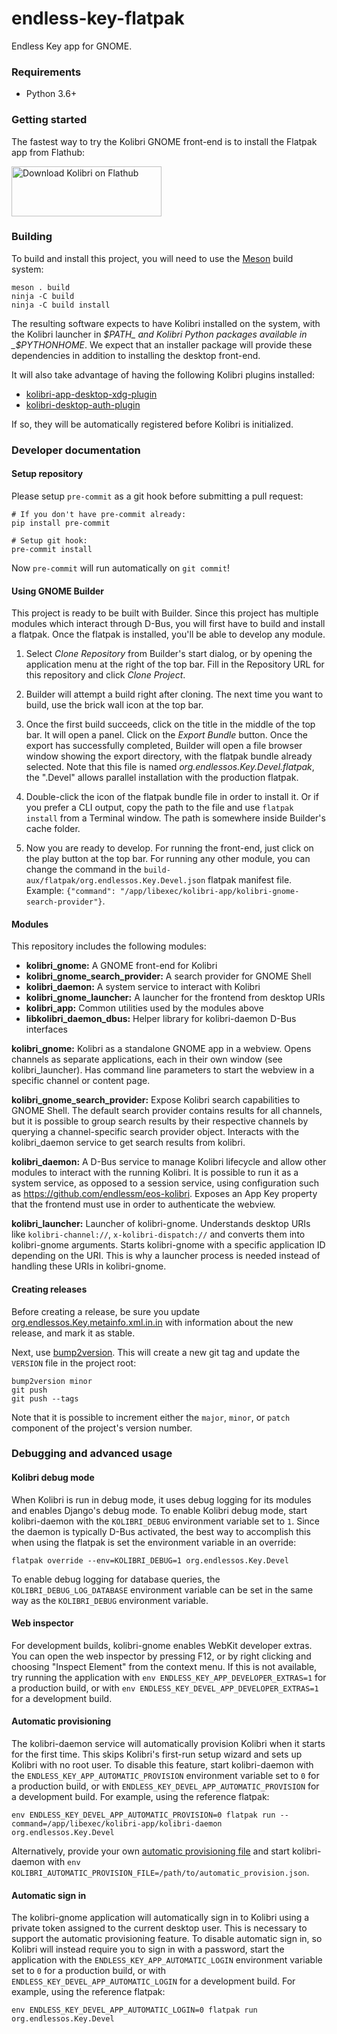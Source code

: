 # endless-key-flatpak

Endless Key app for GNOME.

### Requirements

- Python 3.6+

### Getting started

The fastest way to try the Kolibri GNOME front-end is to install the
Flatpak app from Flathub:

<a href="https://flathub.org/apps/details/org.learningequality.Kolibri">
<img
    src="https://flathub.org/assets/badges/flathub-badge-i-en.png"
    alt="Download Kolibri on Flathub"
    width="240px"
    height="80px"
/>
</a>

### Building

To build and install this project, you will need to use the
[Meson](https://meson.build) build system:

    meson . build
    ninja -C build
    ninja -C build install

The resulting software expects to have Kolibri installed on the system, with
the Kolibri launcher in _$PATH_ and Kolibri Python packages available in
_$PYTHONHOME_. We expect that an installer package will provide these
dependencies in addition to installing the desktop front-end.

It will also take advantage of having the following Kolibri plugins installed:
- [kolibri-app-desktop-xdg-plugin](https://github.com/endlessm/kolibri-app-desktop-xdg-plugin)
- [kolibri-desktop-auth-plugin](https://github.com/endlessm/kolibri-desktop-auth-plugin)

If so, they will be automatically registered before Kolibri is
initialized.

### Developer documentation

#### Setup repository

Please setup `pre-commit` as a git hook before submitting a pull
request:

```
# If you don't have pre-commit already:
pip install pre-commit

# Setup git hook:
pre-commit install
```

Now `pre-commit` will run automatically on `git commit`!

#### Using GNOME Builder

This project is ready to be built with Builder. Since this project has
multiple modules which interact through D-Bus, you will first have to
build and install a flatpak. Once the flatpak is installed, you'll be
able to develop any module.

1. Select *Clone Repository* from Builder's start dialog, or by
   opening the application menu at the right of the top bar. Fill in
   the Repository URL for this repository and click *Clone Project*.

2. Builder will attempt a build right after cloning. The next time you
   want to build, use the brick wall icon at the top bar.

3. Once the first build succeeds, click on the title in the middle of
   the top bar. It will open a panel. Click on the *Export Bundle*
   button. Once the export has successfully completed, Builder will
   open a file browser window showing the export directory, with the
   flatpak bundle already selected. Note that this file is named
   *org.endlessos.Key.Devel.flatpak*, the ".Devel" allows
   parallel installation with the production flatpak.

4. Double-click the icon of the flatpak bundle file in order to
   install it. Or if you prefer a CLI output, copy the path to the
   file and use `flatpak install` from a Terminal window. The path is
   somewhere inside Builder's cache folder.

5. Now you are ready to develop. For running the front-end, just click
   on the play button at the top bar. For running any other module,
   you can change the command in the
   `build-aux/flatpak/org.endlessos.Key.Devel.json` flatpak
   manifest file. Example: `{"command":
   "/app/libexec/kolibri-app/kolibri-gnome-search-provider"}`.

#### Modules

This repository includes the following modules:
- **kolibri_gnome:** A GNOME front-end for Kolibri
- **kolibri_gnome_search_provider:** A search provider for GNOME Shell
- **kolibri_daemon:** A system service to interact with Kolibri
- **kolibri_gnome_launcher:** A launcher for the frontend from desktop
  URIs
- **kolibri_app:** Common utilities used by the modules above
- **libkolibri_daemon_dbus:** Helper library for kolibri-daemon D-Bus
  interfaces

**kolibri_gnome:** Kolibri as a standalone GNOME app in a
webview. Opens channels as separate applications, each in their own
window (see kolibri_launcher). Has command line parameters to start
the webview in a specific channel or content page.

**kolibri_gnome_search_provider:** Expose Kolibri search capabilities
to GNOME Shell. The default search provider contains results for all
channels, but it is possible to group search results by their
respective channels by querying a channel-specific search provider
object. Interacts with the kolibri_daemon service to get search
results from kolibri.

**kolibri_daemon:** A D-Bus service to manage Kolibri lifecycle and
allow other modules to interact with the running Kolibri. It is possible to
run it as a system service, as opposed to a session service, using
configuration such as <https://github.com/endlessm/eos-kolibri>.
Exposes an App Key property that the frontend must use in order to
authenticate the webview.

**kolibri_launcher:** Launcher of kolibri-gnome. Understands desktop
URIs like `kolibri-channel://`, `x-kolibri-dispatch://` and converts
them into kolibri-gnome arguments. Starts kolibri-gnome with a
specific application ID depending on the URI. This is why a launcher
process is needed instead of handling these URIs in kolibri-gnome.

#### Creating releases

Before creating a release, be sure you update [org.endlessos.Key.metainfo.xml.in.in](data/metainfo/org.endlessos.Key.metainfo.xml.in.in)
with information about the new release, and mark it as stable.

Next, use [bump2version](<https://pypi.org/project/bump2version/>). This will
create a new git tag and update the `VERSION` file in the project root:

```
bump2version minor
git push
git push --tags
```

Note that it is possible to increment either the `major`, `minor`, or `patch`
component of the project's version number.

### Debugging and advanced usage

#### Kolibri debug mode

When Kolibri is run in debug mode, it uses debug logging for its modules
and enables Django's debug mode. To enable Kolibri debug mode, start
kolibri-daemon with the `KOLIBRI_DEBUG` environment variable set to `1`.
Since the daemon is typically D-Bus activated, the best way to
accomplish this when using the flatpak is set the environment variable
in an override:

```
flatpak override --env=KOLIBRI_DEBUG=1 org.endlessos.Key.Devel
```

To enable debug logging for database queries, the
`KOLIBRI_DEBUG_LOG_DATABASE` environment variable can be set in the same
way as the `KOLIBRI_DEBUG` environment variable.

#### Web inspector

For development builds, kolibri-gnome enables WebKit developer extras. You can
open the web inspector by pressing F12, or by right clicking and choosing
"Inspect Element" from the context menu. If this is not available, try running
the application with `env ENDLESS_KEY_APP_DEVELOPER_EXTRAS=1` for a production
build, or with `env ENDLESS_KEY_DEVEL_APP_DEVELOPER_EXTRAS=1` for a development
build.

#### Automatic provisioning

The kolibri-daemon service will automatically provision Kolibri when it starts
for the first time. This skips Kolibri's first-run setup wizard and sets up
Kolibri with no root user. To disable this feature, start kolibri-daemon with
the `ENDLESS_KEY_APP_AUTOMATIC_PROVISION` environment variable set to `0` for a
production build, or with `ENDLESS_KEY_DEVEL_APP_AUTOMATIC_PROVISION` for a
development build. For example, using the reference flatpak:

```
env ENDLESS_KEY_DEVEL_APP_AUTOMATIC_PROVISION=0 flatpak run --command=/app/libexec/kolibri-app/kolibri-daemon org.endlessos.Key.Devel
```

Alternatively, provide your own [automatic provisioning file](httpshttps://github.com/learningequality/kolibri/blob/release-v0.16.x/kolibri/core/device/utils.py#L335-L365)
and start kolibri-daemon with `env KOLIBRI_AUTOMATIC_PROVISION_FILE=/path/to/automatic_provision.json`.

#### Automatic sign in

The kolibri-gnome application will automatically sign in to Kolibri using a
private token assigned to the current desktop user. This is necessary to
support the automatic provisioning feature. To disable automatic sign in, so
Kolibri will instead require you to sign in with a password, start the
application with the `ENDLESS_KEY_APP_AUTOMATIC_LOGIN` environment variable set
to `0` for a production build, or with `ENDLESS_KEY_DEVEL_APP_AUTOMATIC_LOGIN`
for a development build. For example, using the reference flatpak:

```
env ENDLESS_KEY_DEVEL_APP_AUTOMATIC_LOGIN=0 flatpak run org.endlessos.Key.Devel
```
